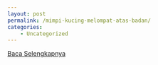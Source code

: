 ```yaml
---
layout: post
permalink: /mimpi-kucing-melompat-atas-badan/
categories:
    - Uncategorized
---
```


[Baca Selengkapnya](/02)